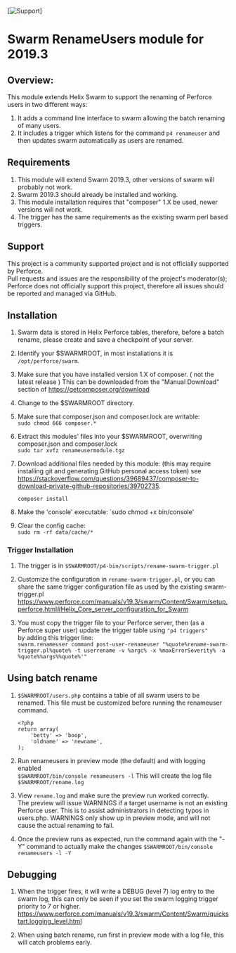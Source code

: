 [![Support](https://img.shields.io/badge/Support-Community-yellow.svg)]
# Swarm RenameUsers module for 2019.3

## Overview:  
This module extends Helix Swarm to support the renaming of Perforce users in two different ways:
1. It adds a command line interface to swarm allowing the batch renaming of many users.
2. It includes a trigger which listens for the command `p4 renameuser` and then updates swarm automatically as users are renamed.

## Requirements

1. This module will extend Swarm 2019.3, other versions of swarm will probably not work.  
2. Swarm 2019.3 should already be installed and working.
2. This module installation requires that "composer" 1.X be used, newer versions will not work.
3. The trigger has the same requirements as the existing swarm perl based triggers.

## Support

This project is a community supported project and is not officially supported by Perforce.  
Pull requests and issues are the responsibility of the project's moderator(s);  
Perforce does not officially support this project, therefore all issues should be reported and managed via GitHub. 

## Installation

1. Swarm data is stored in Helix Perforce tables, 
therefore, before a batch rename, please create and save a checkpoint of your server.
2. Identify your $SWARMROOT, in most installations it is `/opt/perforce/swarm`.
3. Make sure that you have installed version 1.X of composer. ( not the latest release ) 
   This can be downloaded from the "Manual Download" section of https://getcomposer.org/download
4. Change to the $SWARMROOT directory.   
5. Make sure that composer.json and composer.lock are writable:     
   `sudo chmod 666 composer.*`    
6. Extract this modules' files into your $SWARMROOT, overwriting composer.json and composer.lock   
   `sudo tar xvfz renameusermodule.tgz`
7. Download additional files needed by this module:  (this may require installing git and generating GitHub personal access token) see  
   <https://stackoverflow.com/questions/39689437/composer-to-download-private-github-repositories/39702735>.
   
   `composer install`
8. Make the 'console' executable:
   `sudo chmod +x bin/console'
9. Clear the config cache:  
   `sudo rm -rf data/cache/*`
   
### Trigger Installation

1. The trigger is in `$SWARMROOT/p4-bin/scripts/rename-swarm-trigger.pl`
2. Customize the configuration in `rename-swarm-trigger.pl`, or you can share the same trigger configuration file as used by the existing swarm-trigger.pl
<https://www.perforce.com/manuals/v19.3/swarm/Content/Swarm/setup.perforce.html#Helix_Core_server_configuration_for_Swarm>

3. You must copy the trigger file to your Perforce server, then (as a Perforce super user) update the trigger table using `"p4 triggers"`  
by adding this trigger line:  
   	`swarm.renameuser command post-user-renameuser "%quote%rename-swarm-trigger.pl%quote% -t userrename -v %argc% -x %maxErrorSeverity% -a %quote%%args%%quote%'"`

## Using batch rename

1. `$SWARMROOT/users.php` contains a table of all swarm users to be renamed.
This file must be customized before running the renameuser command.
       
       <?php
       return array(
           'betty' => 'boop',
           'oldname' => 'newname',
       ); 
2. Run renameusers in preview mode (the default) and with logging enabled    
   `$SWARMROOT/bin/console renameusers -l`
    This will create the log file `$SWARMROOT/rename.log`
3. View `rename.log` and  make sure the preview run worked correctly.  
The preview will issue WARNINGS if a target username is not an existing Perforce user.
This is to assist administrators in detecting typos in users.php.
 WARNINGS only show up in preview mode, and will not cause the actual renaming to fail.
4. Once the preview runs as expected, run the command again with the "-Y" command to actually make the changes
      `$SWARMROOT/bin/console renameusers -l -Y`
      
## Debugging
1. When the trigger fires, it will write a DEBUG (level 7) log entry to the swarm log, 
   this can only be seen if you set the swarm logging trigger priority to 7 or higher.
   <https://www.perforce.com/manuals/v19.3/swarm/Content/Swarm/quickstart.logging_level.html>
   
2. When using batch rename, run first in preview mode with a log file, this will catch problems early.



   
